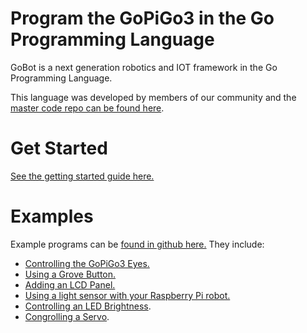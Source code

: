 # Program the GoPiGo3 in the Go Programming Language

GoBot is a next generation robotics and IOT framework in the Go Programming Language.

This language was developed by members of our community and the [master code repo can be found here](https://github.com/hybridgroup/gobot/tree/master/examples).

# Get Started
[See the getting started guide here.](https://github.com/hybridgroup/gobot/blob/master/README.md)

# Examples

Example programs can be [found in github here.](https://github.com/hybridgroup/gobot/tree/master/examples)  They include:
* [Controlling the GoPiGo3 Eyes.](https://github.com/hybridgroup/gobot/blob/master/examples/gopigo3.go)
* [Using a Grove Button.](https://github.com/hybridgroup/gobot/blob/master/examples/gopigo3_grove_button.go)
* [Adding an LCD Panel.](https://github.com/hybridgroup/gobot/blob/master/examples/gopigo3_grove_lcd.go)
* [Using a light sensor with your Raspberry Pi  robot.](https://github.com/hybridgroup/gobot/blob/master/examples/gopigo3_grove_light_sensor.go)
* [Controlling an LED Brightness](https://github.com/hybridgroup/gobot/blob/master/examples/gopigo3_led_brightness.go).
* [Congrolling a Servo](https://github.com/hybridgroup/gobot/blob/master/examples/gopigo3_servo.go).
